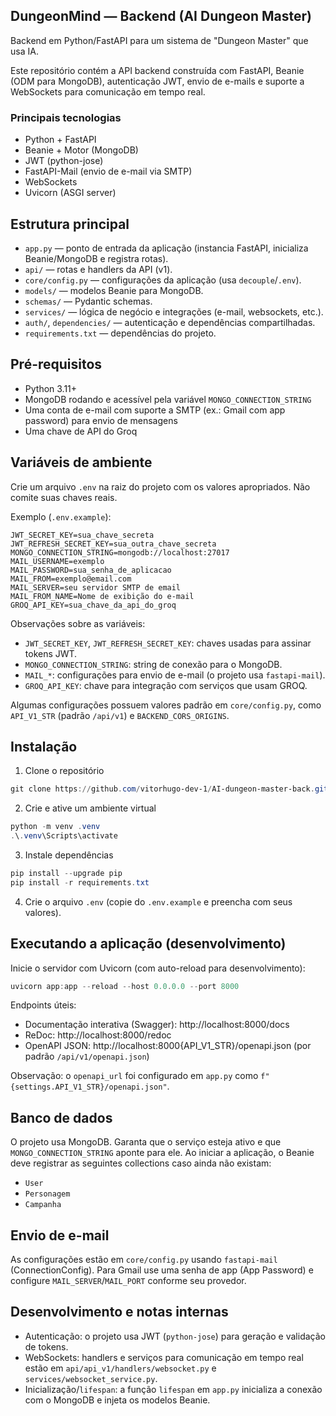 ## DungeonMind — Backend (AI Dungeon Master)

Backend em Python/FastAPI para um sistema de "Dungeon Master" que usa IA.

Este repositório contém a API backend construída com FastAPI, Beanie (ODM para MongoDB), autenticação JWT, envio de e-mails e suporte a WebSockets para comunicação em tempo real.

### Principais tecnologias

- Python + FastAPI
- Beanie + Motor (MongoDB)
- JWT (python-jose)
- FastAPI-Mail (envio de e-mail via SMTP)
- WebSockets
- Uvicorn (ASGI server)

## Estrutura principal

- `app.py` — ponto de entrada da aplicação (instancia FastAPI, inicializa Beanie/MongoDB e registra rotas).
- `api/` — rotas e handlers da API (v1).
- `core/config.py` — configurações da aplicação (usa `decouple`/`.env`).
- `models/` — modelos Beanie para MongoDB.
- `schemas/` — Pydantic schemas.
- `services/` — lógica de negócio e integrações (e-mail, websockets, etc.).
- `auth/`, `dependencies/` — autenticação e dependências compartilhadas.
- `requirements.txt` — dependências do projeto.

## Pré-requisitos

- Python 3.11+
- MongoDB rodando e acessível pela variável `MONGO_CONNECTION_STRING`
- Uma conta de e-mail com suporte a SMTP (ex.: Gmail com app password) para envio de mensagens
- Uma chave de API do Groq

## Variáveis de ambiente

Crie um arquivo `.env` na raiz do projeto com os valores apropriados. Não comite suas chaves reais.

Exemplo (`.env.example`):

```properties
JWT_SECRET_KEY=sua_chave_secreta
JWT_REFRESH_SECRET_KEY=sua_outra_chave_secreta
MONGO_CONNECTION_STRING=mongodb://localhost:27017
MAIL_USERNAME=exemplo
MAIL_PASSWORD=sua_senha_de_aplicacao
MAIL_FROM=exemplo@email.com
MAIL_SERVER=seu servidor SMTP de email
MAIL_FROM_NAME=Nome de exibição do e-mail
GROQ_API_KEY=sua_chave_da_api_do_groq
```

Observações sobre as variáveis:
- `JWT_SECRET_KEY`, `JWT_REFRESH_SECRET_KEY`: chaves usadas para assinar tokens JWT.
- `MONGO_CONNECTION_STRING`: string de conexão para o MongoDB.
- `MAIL_*`: configurações para envio de e-mail (o projeto usa `fastapi-mail`).
- `GROQ_API_KEY`: chave para integração com serviços que usam GROQ.

Algumas configurações possuem valores padrão em `core/config.py`, como `API_V1_STR` (padrão `/api/v1`) e `BACKEND_CORS_ORIGINS`.

## Instalação

1. Clone o repositório

```powershell
git clone https://github.com/vitorhugo-dev-1/AI-dungeon-master-back.git .
```

2. Crie e ative um ambiente virtual

```powershell
python -m venv .venv
.\.venv\Scripts\activate
```

3. Instale dependências

```powershell
pip install --upgrade pip
pip install -r requirements.txt
```

4. Crie o arquivo `.env` (copie do `.env.example` e preencha com seus valores).

## Executando a aplicação (desenvolvimento)

Inicie o servidor com Uvicorn (com auto-reload para desenvolvimento):

```powershell
uvicorn app:app --reload --host 0.0.0.0 --port 8000
```

Endpoints úteis:

- Documentação interativa (Swagger): http://localhost:8000/docs
- ReDoc: http://localhost:8000/redoc
- OpenAPI JSON: http://localhost:8000{API_V1_STR}/openapi.json  (por padrão `/api/v1/openapi.json`)

Observação: o `openapi_url` foi configurado em `app.py` como `f"{settings.API_V1_STR}/openapi.json"`.

## Banco de dados

O projeto usa MongoDB. Garanta que o serviço esteja ativo e que `MONGO_CONNECTION_STRING` aponte para ele. Ao iniciar a aplicação, o Beanie deve registrar as seguintes collections caso ainda não existam:

- `User`
- `Personagem`
- `Campanha`

## Envio de e-mail

As configurações estão em `core/config.py` usando `fastapi-mail` (ConnectionConfig). Para Gmail use uma senha de app (App Password) e configure `MAIL_SERVER`/`MAIL_PORT` conforme seu provedor.

## Desenvolvimento e notas internas

- Autenticação: o projeto usa JWT (`python-jose`) para geração e validação de tokens.
- WebSockets: handlers e serviços para comunicação em tempo real estão em `api/api_v1/handlers/websocket.py` e `services/websocket_service.py`.
- Inicialização/`lifespan`: a função `lifespan` em `app.py` inicializa a conexão com o MongoDB e injeta os modelos Beanie.
